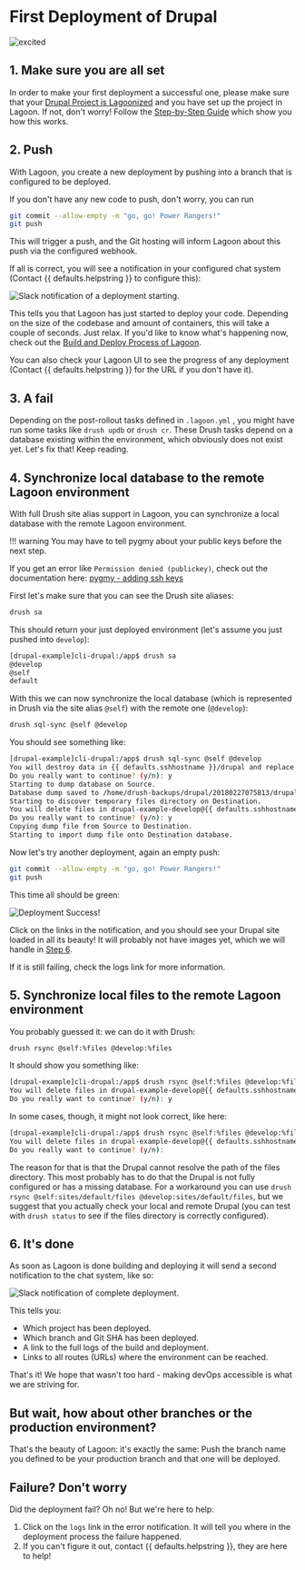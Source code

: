 # First Deployment of Drupal

![excited](https://i.giphy.com/media/7kVRZwYRwF1ok/giphy-downsized.gif)

## 1. Make sure you are all set

In order to make your first deployment a successful one, please make sure that your [Drupal Project is Lagoonized](../../using-lagoon-the-basics/setup-project.md) and you have set up the project in Lagoon. If not, don't worry! Follow the [Step-by-Step Guide](./step-by-step-getting-drupal-ready-to-run-on-lagoon.md) which show you how this works.

## 2. Push

With Lagoon, you create a new deployment by pushing into a branch that is configured to be deployed.

If you don't have any new code to push, don't worry, you can run

```bash title="Git push"
git commit --allow-empty -m "go, go! Power Rangers!"
git push
```

This will trigger a push, and the Git hosting will inform Lagoon about this push via the configured webhook.

If all is correct, you will see a notification in your configured chat system \(Contact {{ defaults.helpstring }} to configure this\):

![Slack notification of a deployment starting.](../../images/first_deployment_slack_start.jpg)

This tells you that Lagoon has just started to deploy your code. Depending on the size of the codebase and amount of containers, this will take a couple of seconds. Just relax. If you'd like to know what's happening now, check out the [Build and Deploy Process of Lagoon](../../concepts-basics/build-and-deploy-process.md).

You can also check your Lagoon UI to see the progress of any deployment \(Contact {{ defaults.helpstring }} for the URL if you don't have it\).

## 3. A fail

Depending on the post-rollout tasks defined in `.lagoon.yml` , you might have run some tasks like `drush updb` or `drush cr`. These Drush tasks depend on a database existing within the environment, which obviously does not exist yet. Let's fix that! Keep reading.

## 4. Synchronize local database to the remote Lagoon environment

With full Drush site alias support in Lagoon, you can synchronize a local database with the remote Lagoon environment.

!!! warning
    You may have to tell pygmy about your public keys before the next step.

If you get an error like `Permission denied (publickey)`, check out the documentation here: [pygmy - adding ssh keys](https://pygmy.readthedocs.io/en/master/ssh_agent)

First let's make sure that you can see the Drush site aliases:

```bash title="Get site aliases"
drush sa
```

This should return your just deployed environment \(let's assume you just pushed into `develop`\):

```bash title="Returned site aliases"
[drupal-example]cli-drupal:/app$ drush sa
@develop
@self
default
```

With this we can now synchronize the local database \(which is represented in Drush via the site alias `@self`\) with the remote one \(`@develop`\):

```bash title="Drush sql-sync"
drush sql-sync @self @develop
```

You should see something like:

```bash title="Drush sql-sync results"
[drupal-example]cli-drupal:/app$ drush sql-sync @self @develop
You will destroy data in {{ defaults.sshhostname }}/drupal and replace with data from drupal.
Do you really want to continue? (y/n): y
Starting to dump database on Source.                                                                              [ok]
Database dump saved to /home/drush-backups/drupal/20180227075813/drupal_20180227_075815.sql.gz               [success]
Starting to discover temporary files directory on Destination.                                                    [ok]
You will delete files in drupal-example-develop@{{ defaults.sshhostname }}:/tmp/drupal_20180227_075815.sql.gz and replace with data from /home/drush-backups/drupal/20180227075813/drupal_20180227_075815.sql.gz
Do you really want to continue? (y/n): y
Copying dump file from Source to Destination.                                                                     [ok]
Starting to import dump file onto Destination database.
```

Now let's try another deployment, again an empty push:

```bash title="Git push"
git commit --allow-empty -m "go, go! Power Rangers!"
git push
```

This time all should be green:

![Deployment Success!](../../images/first_deployment_slack_success.jpg)

Click on the links in the notification, and you should see your Drupal site loaded in all its beauty! It will probably not have images yet, which we will handle in [Step 6](./first-deployment-of-drupal.md#5-synchronize-local-files-to-the-remote-lagoon-environment).

If it is still failing, check the logs link for more information.

## 5. Synchronize local files to the remote Lagoon environment

You probably guessed it: we can do it with Drush:

```bash title="Drush rsync"
drush rsync @self:%files @develop:%files
```

It should show you something like:

```bash title="Drush rsync results"
[drupal-example]cli-drupal:/app$ drush rsync @self:%files @develop:%files
You will delete files in drupal-example-develop@{{ defaults.sshhostname }}:/app/web/sites/default/files and replace with data from /app/web/sites/default/files/
Do you really want to continue? (y/n): y
```

In some cases, though, it might not look correct, like here:

```bash title="Drush rsync results"
[drupal-example]cli-drupal:/app$ drush rsync @self:%files @develop:%files
You will delete files in drupal-example-develop@{{ defaults.sshhostname }}:'/app/web/%files' and replace with data from '/app/web/%files'/
Do you really want to continue? (y/n):
```

The reason for that is that the Drupal cannot resolve the path of the files directory. This most probably has to do that the Drupal is not fully configured or has a missing database. For a workaround you can use `drush rsync @self:sites/default/files @develop:sites/default/files`, but we suggest that you actually check your local and remote Drupal \(you can test with `drush status` to see if the files directory is correctly configured\).

## 6. It's done

As soon as Lagoon is done building and deploying it will send a second notification to the chat system, like so:

![Slack notification of complete deployment.](../../images/first_deployment_slack_2nd_success.jpg)

This tells you:

* Which project has been deployed.
* Which branch and Git SHA has been deployed.
* A link to the full logs of the build and deployment.
* Links to all routes \(URLs\) where the environment can be reached.

That's it! We hope that wasn't too hard - making devOps accessible is what we are striving for.

## But wait, how about other branches or the production environment?

That's the beauty of Lagoon: it's exactly the same: Push the branch name you defined to be your production branch and that one will be deployed.

## Failure? Don't worry

Did the deployment fail? Oh no! But we're here to help:

1. Click on the `logs` link in the error notification. It will tell you where in the deployment process the failure happened.
2. If you can't figure it out, contact {{ defaults.helpstring }}, they are here to help!
